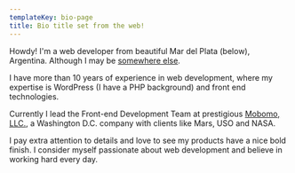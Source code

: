 ```yaml
---
templateKey: bio-page
title: Bio title set from the web!
---
```

Howdy! I'm a web developer from beautiful Mar del Plata (below), Argentina. Although I may be [somewhere else](https://www.instagram.com/kilinkis/).

I have more than 10 years of experience in web development, where my expertise is WordPress (I have a PHP background) and front end technologies. 

Currently I lead the Front-end Development Team at prestigious [Mobomo, LLC.](https://clutch.co/developers/wordpress/research), a Washington D.C. company with clients like Mars, USO and NASA.

I pay extra attention to details and love to see my products have a nice bold finish. I consider myself passionate about web development and believe in working hard every day.
